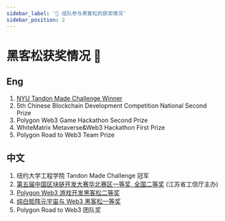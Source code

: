 ```yaml
---
sidebar_label: '🏃 组队参与黑客松的获奖情况'
sidebar_position: 2
---
```


# 黑客松获奖情况 🏃

## Eng

1. [NYU Tandon Made Challenge Winner](https://engineering.nyu.edu/news/meeting-challenge)
2. 5th Chinese Blockchain Development Competition National Second Prize
3. Polygon Web3 Game Hackathon Second Prize
4. WhiteMatrix Metaverse&Web3 Hackathon First Prize
5. Polygon Road to Web3 Team Prize

## 中文

1. 纽约大学工程学院 Tandon Made Challenge 冠军
2. [第五届中国区块链开发大赛华北赛区一等奖, 全国二等奖](https://mp.weixin.qq.com/s/mmqXcMI8vx_i_F9KrkUDug) (江苏省工信厅主办)
3. [Polygon Web3 游戏开发黑客松二等奖](https://mp.weixin.qq.com/s/90SJqo_dteR2hfHUmibglA)
4. [纯白矩阵元宇宙与 Web3 黑客松一等奖](https://mp.weixin.qq.com/s/90SJqo_dteR2hfHUmibglA)
5. Polygon Road to Web3 团队奖